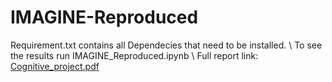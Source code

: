 # IMAGINE-Reproduced
Requirement.txt contains all Dependecies that need to be installed. \\
To see the results run IMAGINE_Reproduced.ipynb \\
Full report link: 
[Cognitive_project.pdf](https://github.com/pragyaagrawal19/IMAGINE-Reproduced/files/7643645/Cognitive_project.pdf)
